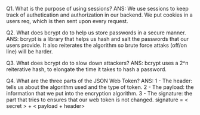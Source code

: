 Q1. What is the purpose of using sessions?
    ANS: We use sessions to keep track of authetication and authorization in our backend.
    We put cookies in a users req, which is then sent upon every request.

Q2. What does bcrypt do to help us store passwords in a secure manner.
    ANS: bcrypt is a library that helps us hash and salt the passwords that our users provide.
    It also reiterates the algorithm so brute force attaks (off/on line) will be harder.

Q3. What does bcrypt do to slow down attackers?
    ANS: bcrypt uses a 2^n reiterative hash, to elongate the time it takes to hash a password.

Q4. What are the three parts of the JSON Web Token?
    ANS: 
        1 - The header: tells us about the algorithm used and the type of token.
        2 - The payload: the information that we put into the encryption algorithm.
        3 - The signature: the part that tries to ensures that our web token is not 
        changed. signature = < secret > + < payload + header>